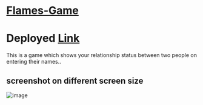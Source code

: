 # [Flames-Game](https://munnakumar27.github.io/Flames-Game/)
# Deployed [Link](https://munnakumar27.github.io/Flames-Game/)
This is a game which shows your relationship status between two people on entering their names..
## screenshot on different screen size 
![image](https://user-images.githubusercontent.com/96313339/178522186-ad0daa72-6db4-47b0-93e5-4da04c046e7a.png)
